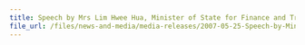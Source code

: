 ```yaml
---
title: Speech by Mrs Lim Hwee Hua, Minister of State for Finance and Transport, at the Launch of Secure Trade Partnership on Friday 25 May 2007, 10.30 am at the Meritus Mandarin Hotel Singapore
file_url: /files/news-and-media/media-releases/2007-05-25-Speech-by-MinisterLHH.pdf
---
```

